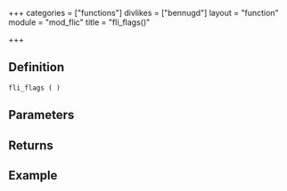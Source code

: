 +++
categories = ["functions"]
divlikes = ["bennugd"]
layout = "function"
module = "mod_flic"
title = "fli_flags()"

+++

## Definition

    fli_flags ( )

## Parameters

## Returns

## Example
